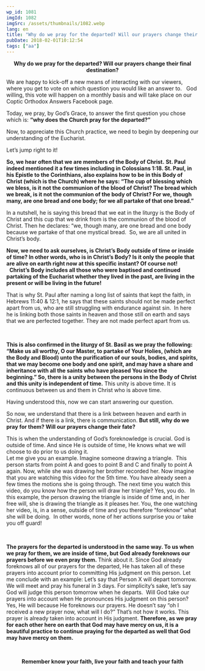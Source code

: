 ```yaml
---
wp_id: 1081
imgId: 1082
imgSrc: /assets/thumbnails/1082.webp
lang: en
title: "Why do we pray for the departed? Will our prayers change their final destination?"
pubDate: 2018-02-01T10:12:54
tags: ["aa"]
---
```


<!-- page: 6 -->

<p style="text-align: center;"><strong>Why do we pray for the departed? Will our prayers change their final destination?</strong></p>
<p>We are happy to kick-off a new means of interacting with our viewers, where you get to vote on which question you would like an answer to.   God willing, this vote will happen on a monthly basis and will take place on our Coptic Orthodox Answers Facebook page.</p>
<p>Today, we pray, by God’s Grace, to answer the first question you chose which is: <strong>“why does the Church pray for the departed?”</strong></p>
<p>Now, to appreciate this Church practice, we need to begin by deepening our understanding of the Eucharist.</p>
<p>Let’s jump right to it!</p>
<p><strong>So, we hear often that we are members of the Body of Christ.</strong> <strong>St. Paul indeed mentioned it a few times including in Colossians 1:18. St. Paul, in his Epistle to the Corinthians, also explains how to be in this Body of Christ (which is the Church) where he says: “The cup of blessing which we bless, is it not the communion of the blood of Christ? The bread which we break, is it not the communion of the body of Christ? For we, though many, are one bread and one body; for we all partake of that one bread.”</strong></p>
<p>In a nutshell, he is saying this bread that we eat in the liturgy is the Body of Christ and this cup that we drink from is the communion of the blood of Christ. Then he declares: “we, though many, are one bread and one body because we partake of that one mystical bread.  So, we are all united in Christ’s body.</p>
<p><strong>Now, we need to ask ourselves, is Christ’s Body outside of time or inside of time? In other words, who is in Christ’s Body? Is it only the people that are alive on earth right now at this specific instant? Of course not!</strong>   <strong>Christ’s Body includes all those who were baptised and continued partaking of the Eucharist whether they lived in the past, are living in the present or will be living in the future! </strong></p>
<p>That is why St. Paul after naming a long list of saints that kept the faith, in Hebrews 11:40 &amp; 12:1, he says that these saints should not be made perfect apart from us, who are still struggling with endurance against sin.  In here he is linking both those saints in heaven and those still on earth and says that we are perfected together. They are not made perfect apart from us.</p>
<p>&nbsp;</p>
<p><strong>This is also confirmed in the liturgy of St. Basil as we pray the following: “Make us all worthy, O our Master, to partake of Your Holies, (which are the Body and Blood) unto the purification of our souls, bodies, and spirits, that we may become one body and one spirit, and may have a share and inheritance with all the saints who have pleased You since the beginning.” So, there is a unity between the persons in the Body of Christ and this unity is independent of time.</strong> This unity is above time. It is continuous between us and them in Christ who is above time.</p>
<p>Having understood this, now we can start answering our question.</p>
<p>So now, we understand that there is a link between heaven and earth in Christ. And if there is a link, there is communication. <strong>But still, why do we pray for them? Will our prayers change their fate? </strong></p>
<p>This is when the understanding of God’s foreknowledge is crucial. God is outside of time. And since He is outside of time, He knows what we will choose to do prior to us doing it.<br />
Let me give you an example. Imagine someone drawing a triangle.  This person starts from point A and goes to point B and C and finally to point A again. Now, while she was drawing her brother recorded her. Now imagine that you are watching this video for the 5th time. You have already seen a few times the motions she is going through. The next time you watch this video, do you know how the person will draw her triangle? Yes, you do.   In this example, the person drawing the triangle is inside of time and, in her free will, she is drawing the triangle as it pleases her. You, the one watching her video, is, in a sense, outside of time and you therefore “foreknow” what she will be doing.  In other words, none of her actions surprise you or take you off guard!</p>
<p>&nbsp;</p>
<p><strong>The prayers for the departed is understood in the same way. To us when we pray for them, we are inside of time, but God already foreknows our prayers before we even pray them. </strong>Think about it. Since God already foreknows all of our prayers for the departed, He has taken all of these prayers into account prior to committing His judgment on this person. Let me conclude with an example: Let’s say that Person X will depart tomorrow. We will meet and pray his funeral in 3 days. For simplicity’s sake, let’s say God will judge this person tomorrow when he departs.  Will God take our prayers into account when He pronounces His judgment on this person? Yes, He will because He foreknows our prayers. He doesn’t say “oh I received a new prayer now, what will I do?” That’s not how it works. This prayer is already taken into account in His judgment. <strong>Therefore, as we pray for each other here on earth that God may have mercy on us, it is a beautiful practice to continue praying for the departed as well that God may have mercy on them. </strong></p>
<p>&nbsp;</p>
<p style="text-align: center;"><strong>Remember know your faith, live your faith and teach your faith</strong></p>
<p style="text-align: center;">

